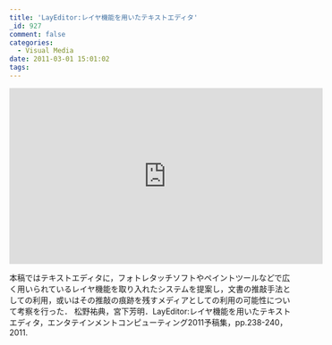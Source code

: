 ```yaml
---
title: 'LayEditor:レイヤ機能を用いたテキストエディタ'
_id: 927
comment: false
categories:
  - Visual Media
date: 2011-03-01 15:01:02
tags:
---
```



<iframe width="560" height="315" src="https://www.youtube.com/embed/6U7QYreNN-k" frameborder="0" allowfullscreen></iframe>

<!--more-->

本稿ではテキストエディタに，フォトレタッチソフトやペイントツールなどで広く用いられているレイヤ機能を取り入れたシステムを提案し，文書の推敲手法としての利用，或いはその推敲の痕跡を残すメディアとしての利用の可能性について考察を行った．
松野祐典，宮下芳明．LayEditor:レイヤ機能を用いたテキストエディタ，エンタテインメントコンピューティング2011予稿集，pp.238-240，2011\.
